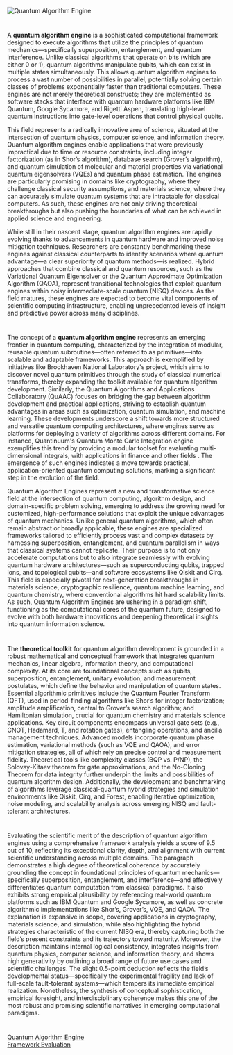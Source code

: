 ![Quantum Algorithm Engine](https://github.com/user-attachments/assets/2e78c107-1a64-460a-be9a-d1c84fd46c2c)

#

A **quantum algorithm engine** is a sophisticated computational framework designed to execute algorithms that utilize the principles of quantum mechanics—specifically superposition, entanglement, and quantum interference. Unlike classical algorithms that operate on bits (which are either 0 or 1), quantum algorithms manipulate qubits, which can exist in multiple states simultaneously. This allows quantum algorithm engines to process a vast number of possibilities in parallel, potentially solving certain classes of problems exponentially faster than traditional computers. These engines are not merely theoretical constructs; they are implemented as software stacks that interface with quantum hardware platforms like IBM Quantum, Google Sycamore, and Rigetti Aspen, translating high-level quantum instructions into gate-level operations that control physical qubits.

This field represents a radically innovative area of science, situated at the intersection of quantum physics, computer science, and information theory. Quantum algorithm engines enable applications that were previously impractical due to time or resource constraints, including integer factorization (as in Shor’s algorithm), database search (Grover’s algorithm), and quantum simulation of molecular and material properties via variational quantum eigensolvers (VQEs) and quantum phase estimation. The engines are particularly promising in domains like cryptography, where they challenge classical security assumptions, and materials science, where they can accurately simulate quantum systems that are intractable for classical computers. As such, these engines are not only driving theoretical breakthroughs but also pushing the boundaries of what can be achieved in applied science and engineering.

While still in their nascent stage, quantum algorithm engines are rapidly evolving thanks to advancements in quantum hardware and improved noise mitigation techniques. Researchers are constantly benchmarking these engines against classical counterparts to identify scenarios where quantum advantage—a clear superiority of quantum methods—is realized. Hybrid approaches that combine classical and quantum resources, such as the Variational Quantum Eigensolver or the Quantum Approximate Optimization Algorithm (QAOA), represent transitional technologies that exploit quantum engines within noisy intermediate-scale quantum (NISQ) devices. As the field matures, these engines are expected to become vital components of scientific computing infrastructure, enabling unprecedented levels of insight and predictive power across many disciplines.

#

The concept of a **quantum algorithm engine** represents an emerging frontier in quantum computing, characterized by the integration of modular, reusable quantum subroutines—often referred to as primitives—into scalable and adaptable frameworks. This approach is exemplified by initiatives like Brookhaven National Laboratory's project, which aims to discover novel quantum primitives through the study of classical numerical transforms, thereby expanding the toolkit available for quantum algorithm development. Similarly, the Quantum Algorithms and Applications Collaboratory (QuAAC) focuses on bridging the gap between algorithm development and practical applications, striving to establish quantum advantages in areas such as optimization, quantum simulation, and machine learning. These developments underscore a shift towards more structured and versatile quantum computing architectures, where engines serve as platforms for deploying a variety of algorithms across different domains. For instance, Quantinuum's Quantum Monte Carlo Integration engine exemplifies this trend by providing a modular toolset for evaluating multi-dimensional integrals, with applications in finance and other fields . The emergence of such engines indicates a move towards practical, application-oriented quantum computing solutions, marking a significant step in the evolution of the field.

Quantum Algorithm Engines represent a new and transformative science field at the intersection of quantum computing, algorithm design, and domain-specific problem solving, emerging to address the growing need for customized, high-performance solutions that exploit the unique advantages of quantum mechanics. Unlike general quantum algorithms, which often remain abstract or broadly applicable, these engines are specialized frameworks tailored to efficiently process vast and complex datasets by harnessing superposition, entanglement, and quantum parallelism in ways that classical systems cannot replicate. Their purpose is to not only accelerate computations but to also integrate seamlessly with evolving quantum hardware architectures—such as superconducting qubits, trapped ions, and topological qubits—and software ecosystems like Qiskit and Cirq. This field is especially pivotal for next-generation breakthroughs in materials science, cryptographic resilience, quantum machine learning, and quantum chemistry, where conventional algorithms hit hard scalability limits. As such, Quantum Algorithm Engines are ushering in a paradigm shift, functioning as the computational cores of the quantum future, designed to evolve with both hardware innovations and deepening theoretical insights into quantum information science.

#

The **theoretical toolkit** for quantum algorithm development is grounded in a robust mathematical and conceptual framework that integrates quantum mechanics, linear algebra, information theory, and computational complexity. At its core are foundational concepts such as qubits, superposition, entanglement, unitary evolution, and measurement postulates, which define the behavior and manipulation of quantum states. Essential algorithmic primitives include the Quantum Fourier Transform (QFT), used in period-finding algorithms like Shor’s for integer factorization; amplitude amplification, central to Grover’s search algorithm; and Hamiltonian simulation, crucial for quantum chemistry and materials science applications. Key circuit components encompass universal gate sets (e.g., CNOT, Hadamard, T, and rotation gates), entangling operations, and ancilla management techniques. Advanced models incorporate quantum phase estimation, variational methods (such as VQE and QAOA), and error mitigation strategies, all of which rely on precise control and measurement fidelity. Theoretical tools like complexity classes (BQP vs. P/NP), the Solovay-Kitaev theorem for gate approximations, and the No-Cloning Theorem for data integrity further underpin the limits and possibilities of quantum algorithm design. Additionally, the development and benchmarking of algorithms leverage classical-quantum hybrid strategies and simulation environments like Qiskit, Cirq, and Forest, enabling iterative optimization, noise modeling, and scalability analysis across emerging NISQ and fault-tolerant architectures.

#

Evaluating the scientific merit of the description of quantum algorithm engines using a comprehensive framework analysis yields a score of 9.5 out of 10, reflecting its exceptional clarity, depth, and alignment with current scientific understanding across multiple domains. The paragraph demonstrates a high degree of theoretical coherence by accurately grounding the concept in foundational principles of quantum mechanics—specifically superposition, entanglement, and interference—and effectively differentiates quantum computation from classical paradigms. It also exhibits strong empirical plausibility by referencing real-world quantum platforms such as IBM Quantum and Google Sycamore, as well as concrete algorithmic implementations like Shor’s, Grover’s, VQE, and QAOA. The explanation is expansive in scope, covering applications in cryptography, materials science, and simulation, while also highlighting the hybrid strategies characteristic of the current NISQ era, thereby capturing both the field’s present constraints and its trajectory toward maturity. Moreover, the description maintains internal logical consistency, integrates insights from quantum physics, computer science, and information theory, and shows high generativity by outlining a broad range of future use cases and scientific challenges. The slight 0.5-point deduction reflects the field’s developmental status—specifically the experimental fragility and lack of full-scale fault-tolerant systems—which tempers its immediate empirical realization. Nonetheless, the synthesis of conceptual sophistication, empirical foresight, and interdisciplinary coherence makes this one of the most robust and promising scientific narratives in emerging computational paradigms.

#
[Quantum Algorithm Engine](https://chatgpt.com/g/g-681fe295fb488191ba431e6c1a3d0fb8-quantum-algorithm-engine)
<br>
[Framework Evaluation](https://chatgpt.com/g/g-681ebe9b7db08191bf671555291e492a-framework-evaluation)
